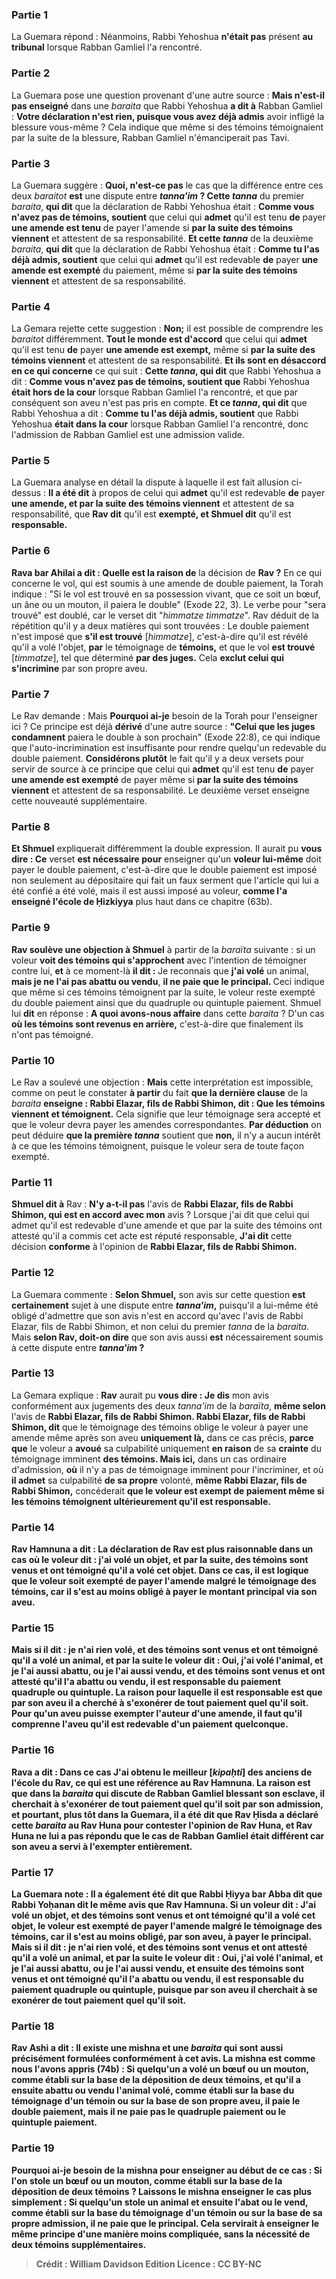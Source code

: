 
### Partie 1
La Guemara répond : Néanmoins, Rabbi Yehoshua <b>n'était pas</b> présent <b>au tribunal</b> lorsque Rabban Gamliel l'a rencontré.

### Partie 2
La Guemara pose une question provenant d'une autre source : <b>Mais n'est-il pas enseigné</b> dans une <i>baraita</i> que Rabbi Yehoshua <b>a dit à</b> Rabban Gamliel : <b>Votre déclaration n'est rien, puisque vous avez déjà admis</b> avoir infligé la blessure vous-même ? Cela indique que même si des témoins témoignaient par la suite de la blessure, Rabban Gamliel n'émanciperait pas Tavi.

### Partie 3
La Guemara suggère : <b>Quoi, n'est-ce pas</b> le cas que la différence entre ces deux <i>baraitot</i> <b>est</b> une dispute entre <b><i>tanna'im</i> ? Cette <i>tanna</i></b> du premier <i>baraita</i>, <b>qui dit</b> que la déclaration de Rabbi Yehoshua était : <b>Comme vous n'avez pas de témoins, soutient</b> que celui qui <b>admet</b> qu'il est tenu <b>de</b> payer <b>une amende est tenu</b> de payer l'amende si <b>par la suite des témoins viennent</b> et attestent de sa responsabilité. <b>Et cette <i>tanna</i></b> de la deuxième <i>baraita</i>, <b>qui dit</b> que la déclaration de Rabbi Yehoshua était : <b>Comme tu l'as déjà admis, soutient</b> que celui qui <b>admet</b> qu'il est redevable <b>de</b> payer <b>une amende est exempté</b> du paiement, même si <b>par la suite des témoins viennent</b> et attestent de sa responsabilité.

### Partie 4
La Gemara rejette cette suggestion : <b>Non;</b> il est possible de comprendre les <i>baraitot</i> différemment. <b>Tout le monde est d'accord</b> que celui qui <b>admet</b> qu'il est tenu <b>de</b> payer <b>une amende est exempt,</b> même si <b>par la suite des témoins viennent</b> et attestent de sa responsabilité. <b>Et ils sont en désaccord en ce qui concerne</b> ce qui suit : <b>Cette <i>tanna</i>, qui dit</b> que Rabbi Yehoshua a dit : <b>Comme vous n'avez pas de témoins, soutient que</b> Rabbi Yehoshua <b>était hors de la cour</b> lorsque Rabban Gamliel l'a rencontré, et que par conséquent son aveu n'est pas pris en compte. <b>Et ce <i>tanna</i>, qui dit</b> que Rabbi Yehoshua a dit : <b>Comme tu l'as déjà admis, soutient</b> que Rabbi Yehoshua <b>était dans la cour</b> lorsque Rabban Gamliel l'a rencontré, donc l'admission de Rabban Gamliel est une admission valide.

### Partie 5
La Guemara analyse en détail la dispute à laquelle il est fait allusion ci-dessus : <b>Il a été dit</b> à propos de celui qui <b>admet</b> qu'il est redevable <b>de</b> payer <b>une amende, et par la suite des témoins viennent</b> et attestent de sa responsabilité, que <b>Rav dit</b> qu'il est <b>exempté, et Shmuel dit</b> qu'il est <b>responsable.</b>

### Partie 6
<b>Rava bar Ahilai a dit : Quelle est la raison de</b> la décision de <b>Rav ?</b> En ce qui concerne le vol, qui est soumis à une amende de double paiement, la Torah indique : "Si le vol est trouvé en sa possession vivant, que ce soit un bœuf, un âne ou un mouton, il paiera le double" (Exode 22, 3). Le verbe pour "sera trouvé" est doublé, car le verset dit "<i>himmatze timmatze</i>". Rav déduit de la répétition qu'il y a deux matières qui sont trouvées : Le double paiement n'est imposé que <b>s'il est trouvé</b> [<i>himmatze</i>], c'est-à-dire qu'il est révélé qu'il a volé l'objet, <b>par</b> le témoignage de <b>témoins,</b> et que le vol <b>est trouvé</b> [<i>timmatze</i>], tel que déterminé <b>par des juges.</b> Cela <b>exclut celui qui s'incrimine</b> par son propre aveu.

### Partie 7
Le Rav demande : Mais <b>Pourquoi ai-je</b> besoin de la Torah pour l'enseigner ici ? Ce principe est déjà <b>dérivé</b> d'une autre source : <b>"Celui que les juges condamnent</b> paiera le double à son prochain" (Exode 22:8), ce qui indique que l'auto-incrimination est insuffisante pour rendre quelqu'un redevable du double paiement. <b>Considérons plutôt</b> le fait qu'il y a deux versets pour servir de source à ce principe que celui qui <b>admet</b> qu'il est tenu <b>de</b> payer <b>une amende est exempté</b> de payer même si <b>par la suite des témoins viennent</b> et attestent de sa responsabilité. Le deuxième verset enseigne cette nouveauté supplémentaire.

### Partie 8
<b>Et Shmuel</b> expliquerait différemment la double expression. Il aurait pu <b>vous dire : Ce</b> verset <b>est nécessaire pour</b> enseigner qu'un <b>voleur lui-même</b> doit payer le double paiement, c'est-à-dire que le double paiement est imposé non seulement au dépositaire qui fait un faux serment que l'article qui lui a été confié a été volé, mais il est aussi imposé au voleur, <b>comme l'a enseigné l'école de Ḥizkiyya</b> plus haut dans ce chapitre (63b).

### Partie 9
<b>Rav soulève une objection à Shmuel</b> à partir de la <i>baraïta</i> suivante : si un voleur <b>voit des témoins qui s'approchent</b> avec l'intention de témoigner contre lui, <b>et</b> à ce moment-là <b>il dit : </b> Je reconnais que <b>j'ai volé</b> un animal, <b>mais je ne l'ai pas abattu ou vendu</b>, <b>il ne paie que le principal. </b> Ceci indique que même si ces témoins témoignent par la suite, le voleur reste exempté du double paiement ainsi que du quadruple ou quintuple paiement. Shmuel lui <b>dit</b> en réponse : <b>A quoi avons-nous affaire</b> dans cette <i>baraita</i> ? D'un cas <b>où les témoins sont revenus en arrière,</b> c'est-à-dire que finalement ils n'ont pas témoigné.

### Partie 10
Le Rav a soulevé une objection : <b>Mais</b> cette interprétation est impossible, comme on peut le constater <b>à partir</b> du fait <b>que la dernière clause</b> de la <i>baraita</i> <b>enseigne : Rabbi Elazar, fils de Rabbi Shimon, dit : Que les témoins viennent et témoignent.</b> Cela signifie que leur témoignage sera accepté et que le voleur devra payer les amendes correspondantes. <b>Par déduction</b> on peut déduire <b>que la première <i>tanna</i></b> soutient que <b>non,</b> il n'y a aucun intérêt à ce que les témoins témoignent, puisque le voleur sera de toute façon exempté.

### Partie 11
<b>Shmuel dit à</b> Rav : <b>N'y a-t-il pas</b> l'avis de <b>Rabbi Elazar, fils de Rabbi Shimon, qui est en accord avec mon</b> avis ? Lorsque j'ai dit que celui qui admet qu'il est redevable d'une amende et que par la suite des témoins ont attesté qu'il a commis cet acte est réputé responsable, <b>J'ai dit</b> cette décision <b>conforme</b> à l'opinion de <b>Rabbi Elazar, fils de Rabbi Shimon.</b>

### Partie 12
La Guemara commente : <b>Selon Shmuel,</b> son avis sur cette question <b>est certainement</b> sujet à une dispute entre <b><i>tanna'im</i>,</b> puisqu'il a lui-même été obligé d'admettre que son avis n'est en accord qu'avec l'avis de Rabbi Elazar, fils de Rabbi Shimon, et non celui du premier <i>tanna</i> de la <i>baraita</i>. Mais <b>selon Rav, doit-on dire</b> que son avis aussi <b>est</b> nécessairement soumis à cette dispute entre <b><i>tanna'im</i> ?</b>

### Partie 13
La Gemara explique : <b>Rav</b> aurait pu <b>vous dire : Je dis</b> mon avis conformément aux jugements des deux <i>tanna'im</i> de la <i>baraïta</i>, <b>même selon</b> l'avis de <b>Rabbi Elazar, fils de Rabbi Shimon. Rabbi Elazar, fils de Rabbi Shimon, dit</b> que le témoignage des témoins oblige le voleur à payer une amende même après son aveu <b>uniquement là,</b> dans ce cas précis, <b>parce que</b> le voleur a <b>avoué</b> sa culpabilité uniquement <b>en raison</b> de sa <b>crainte</b> du témoignage imminent <b>des témoins. Mais ici,</b> dans un cas ordinaire d'admission, <b>où</b> il n'y a pas de témoignage imminent pour l'incriminer, et où <b>il admet</b> sa culpabilité <b>de sa propre</b> volonté, <b>même Rabbi Elazar, fils de Rabbi Shimon,</b> concéderait <b>que le voleur est exempt de paiement même si les témoins témoignent ultérieurement qu'il est responsable.

### Partie 14
<b>Rav Hamnuna a dit : La déclaration de Rav est</b> plus <b>raisonnable</b> dans un cas <b>où le voleur <b>dit : j'ai volé</b> un objet, <b>et</b> par la suite, des <b>témoins sont venus</b> et ont témoigné <b>qu'il a volé</b> cet objet. Dans ce cas, il est logique que le voleur soit <b>exempté</b> de payer l'amende malgré le témoignage des témoins, car il s'est au moins <b>obligé à</b> payer <b>le montant principal</b> via son aveu.

### Partie 15
<b>Mais</b> si <b>il dit : je n'ai rien volé</b>, <b>et des témoins sont venus</b> et ont témoigné <b>qu'il a volé</b> un animal, <b>et par la suite</b> le voleur <b>dit : </b> Oui, j'ai volé l'animal, et <b>je</b> l'ai aussi <b>abattu</b>, <b>ou</b> je l'ai aussi <b>vendu</b>, <b>et des témoins sont venus</b> et ont attesté <b>qu'il l'a abattu ou vendu</b>, il est <b>responsable</b> du paiement quadruple ou quintuple. La raison pour laquelle il est responsable est <b>que</b> par son aveu il a cherché à <b>s'exonérer de tout</b> paiement quel qu'il soit. Pour qu'un aveu puisse exempter l'auteur d'une amende, il faut qu'il comprenne l'aveu qu'il est redevable d'un paiement quelconque.

### Partie 16
<b>Rava a dit :</b> Dans ce cas <b>J'ai obtenu le meilleur [<i>kipaḥti</i>] des anciens de l'école du Rav,</b> ce qui est une référence au Rav Hamnuna. La raison est <b>que</b> dans la <i>baraita</i> qui discute de <b>Rabban Gamliel</b> blessant son esclave, il <b>cherchait</b> à <b>s'exonérer de tout paiement</b> quel qu'il soit par son admission, <b>et</b> pourtant, plus tôt dans la Guemara, il a été dit que <b>Rav Ḥisda a déclaré</b> cette <i>baraita</i> <b>au Rav Huna</b> pour contester l'opinion de Rav Huna, <b>et</b> Rav Huna <b>ne lui a pas répondu</b> que le cas de Rabban Gamliel était différent car son aveu a servi à l'exempter entièrement.

### Partie 17
La Guemara note : <b>Il a également été dit</b> que <b>Rabbi Ḥiyya bar Abba dit</b> que <b>Rabbi Yoḥanan dit</b> le même avis que Rav Hamnuna. Si un voleur dit : <b>J'ai volé</b> un objet, <b>et des témoins sont venus</b> et ont témoigné <b>qu'il a volé</b> cet objet, le voleur est <b>exempté</b> de payer l'amende malgré le témoignage des témoins, car il s'est au moins <b>obligé,</b> par son aveu, <b>à</b> payer <b>le principal. Mais</b> si <b>il dit : je n'ai rien volé</b>, <b>et des témoins sont venus</b> et ont attesté <b>qu'il a volé</b> un animal, <b>et par la suite</b> le voleur <b>dit : </b> Oui, j'ai volé l'animal, et <b>je</b> l'ai aussi <b>abattu</b>, <b>ou</b> je l'ai aussi <b>vendu</b>, et ensuite <b>des témoins sont venus</b> et ont témoigné <b>qu'il l'a abattu ou vendu</b>, il est <b>responsable</b> du paiement quadruple ou quintuple, <b>puisque</b> par son aveu <b>il cherchait</b> à se <b>exonérer de tout</b> paiement quel qu'il soit.

### Partie 18
<b>Rav Ashi a dit :</b> Il existe <b>une mishna et une <i>baraita</i></b> qui sont <b>aussi précisément</b> formulées conformément à cet avis. <b>La mishna</b> est <b>comme nous l'avons appris</b> (74b) : Si quelqu'un <b>a volé</b> un bœuf ou un mouton, comme établi <b>sur la base</b> de la déposition de <b>deux</b> témoins, <b>et qu'il</b> a ensuite <b>abattu ou vendu</b> l'animal volé, comme établi <b>sur la base</b> du témoignage d'<b>un témoin ou sur la base de son propre</b> aveu, <b>il paie</b> le <b>double paiement, mais il ne paie pas</b> le <b>quadruple paiement ou le quintuple paiement. </b>

### Partie 19
<b>Pourquoi ai-je</b> besoin de la mishna pour <b>enseigner</b> au début de ce cas : Si l'on <b>stole</b> un bœuf ou un mouton, comme établi <b>sur la base</b> de la déposition de <b>deux</b> témoins ? <b>Laissons</b> le mishna <b>enseigner</b> le cas plus simplement : Si quelqu'un <b>stole</b> un animal <b>et</b> ensuite <b>l'abat ou le vend</b>, comme établi <b>sur la base</b> du témoignage d'<b>un témoin ou sur la base de sa propre</b> admission, <b>il ne paie que le principal.</b> Cela servirait à enseigner le même principe d'une manière moins compliquée, sans la nécessité de deux témoins supplémentaires.

>Crédit : William Davidson Edition
>Licence : CC BY-NC